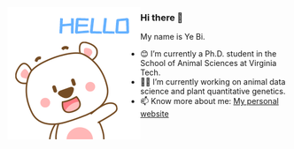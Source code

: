 <p align="left">
<img src="https://github.com/yebigithub/yebigithub/blob/main/hello.gif" align="left">
  
<p align="left">

### Hi there 👋
My name is Ye Bi.
- 😊 I’m currently a Ph.D. student in the School of Animal Sciences at Virginia Tech.  
- 🌱🐮 I’m currently working on animal data science and plant quantitative genetics.  
- 📫 Know more about me: [My personal website](https://yebigithub.github.io/)  

</p> 
